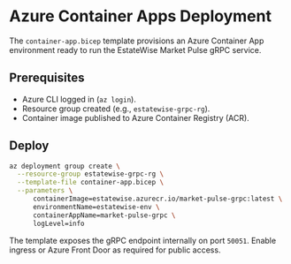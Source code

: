 # Azure Container Apps Deployment

The `container-app.bicep` template provisions an Azure Container App environment ready to run the EstateWise Market Pulse gRPC service.

## Prerequisites

- Azure CLI logged in (`az login`).
- Resource group created (e.g., `estatewise-grpc-rg`).
- Container image published to Azure Container Registry (ACR).

## Deploy

```bash
az deployment group create \
  --resource-group estatewise-grpc-rg \
  --template-file container-app.bicep \
  --parameters \
      containerImage=estatewise.azurecr.io/market-pulse-grpc:latest \
      environmentName=estatewise-env \
      containerAppName=market-pulse-grpc \
      logLevel=info
```

The template exposes the gRPC endpoint internally on port `50051`. Enable ingress or Azure Front Door as required for public access.
